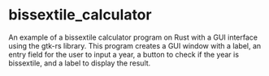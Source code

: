 # bissextile_calculator
An example of a bissextile calculator program on Rust with a GUI interface using the gtk-rs library. This program creates a GUI window with a label, an entry field for the user to input a year, a button to check if the year is bissextile, and a label to display the result. 
